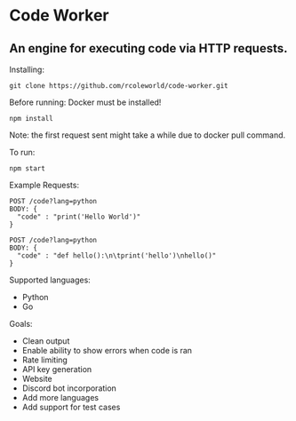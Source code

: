 # Code Worker

## An engine for executing code via HTTP requests.

Installing:
```
git clone https://github.com/rcoleworld/code-worker.git
```

Before running:
Docker must be installed!
```
npm install
```
Note: the first request sent might take a while due to docker pull command.

To run: 
```
npm start
```

Example Requests:
```
POST /code?lang=python
BODY: {
  "code" : "print('Hello World')"
}

POST /code?lang=python
BODY: {
  "code" : "def hello():\n\tprint('hello')\nhello()"
}

```

Supported languages:
- Python
- Go

Goals:
- Clean output
- Enable ability to show errors when code is ran
- Rate limiting
- API key generation
- Website
- Discord bot incorporation
- Add more languages
- Add support for test cases
